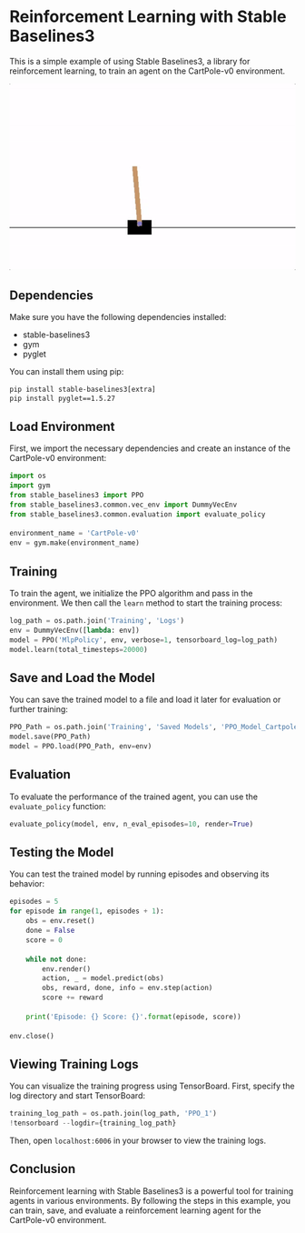 # Reinforcement Learning with Stable Baselines3

This is a simple example of using Stable Baselines3, a library for reinforcement learning, to train an agent on the CartPole-v0 environment.

![CartPole](cartpole.gif)

## Dependencies
Make sure you have the following dependencies installed:
- stable-baselines3
- gym
- pyglet

You can install them using pip:
```
pip install stable-baselines3[extra]
pip install pyglet==1.5.27
```

## Load Environment
First, we import the necessary dependencies and create an instance of the CartPole-v0 environment:
```python
import os
import gym
from stable_baselines3 import PPO
from stable_baselines3.common.vec_env import DummyVecEnv
from stable_baselines3.common.evaluation import evaluate_policy

environment_name = 'CartPole-v0'
env = gym.make(environment_name)
```

## Training
To train the agent, we initialize the PPO algorithm and pass in the environment. We then call the `learn` method to start the training process:
```python
log_path = os.path.join('Training', 'Logs')
env = DummyVecEnv([lambda: env])
model = PPO('MlpPolicy', env, verbose=1, tensorboard_log=log_path)
model.learn(total_timesteps=20000)
```

## Save and Load the Model
You can save the trained model to a file and load it later for evaluation or further training:
```python
PPO_Path = os.path.join('Training', 'Saved Models', 'PPO_Model_Cartpole')
model.save(PPO_Path)
model = PPO.load(PPO_Path, env=env)
```

## Evaluation
To evaluate the performance of the trained agent, you can use the `evaluate_policy` function:
```python
evaluate_policy(model, env, n_eval_episodes=10, render=True)
```

## Testing the Model
You can test the trained model by running episodes and observing its behavior:
```python
episodes = 5
for episode in range(1, episodes + 1):
    obs = env.reset()
    done = False
    score = 0

    while not done:
        env.render()
        action, _ = model.predict(obs)
        obs, reward, done, info = env.step(action)
        score += reward

    print('Episode: {} Score: {}'.format(episode, score))

env.close()
```

## Viewing Training Logs
You can visualize the training progress using TensorBoard. First, specify the log directory and start TensorBoard:
```python
training_log_path = os.path.join(log_path, 'PPO_1')
!tensorboard --logdir={training_log_path}
```
Then, open `localhost:6006` in your browser to view the training logs.

## Conclusion
Reinforcement learning with Stable Baselines3 is a powerful tool for training agents in various environments. By following the steps in this example, you can train, save, and evaluate a reinforcement learning agent for the CartPole-v0 environment.